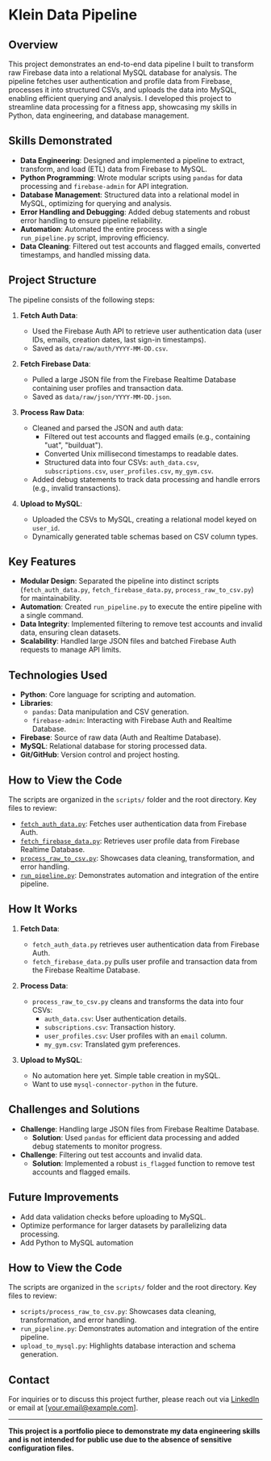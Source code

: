 # Klein Data Pipeline

## Overview

This project demonstrates an end-to-end data pipeline I built to transform raw Firebase data into a relational MySQL database for analysis. The pipeline fetches user authentication and profile data from Firebase, processes it into structured CSVs, and uploads the data into MySQL, enabling efficient querying and analysis. I developed this project to streamline data processing for a fitness app, showcasing my skills in Python, data engineering, and database management.

## Skills Demonstrated

- **Data Engineering**: Designed and implemented a pipeline to extract, transform, and load (ETL) data from Firebase to MySQL.
- **Python Programming**: Wrote modular scripts using `pandas` for data processing and `firebase-admin` for API integration.
- **Database Management**: Structured data into a relational model in MySQL, optimizing for querying and analysis.
- **Error Handling and Debugging**: Added debug statements and robust error handling to ensure pipeline reliability.
- **Automation**: Automated the entire process with a single `run_pipeline.py` script, improving efficiency.
- **Data Cleaning**: Filtered out test accounts and flagged emails, converted timestamps, and handled missing data.

## Project Structure

The pipeline consists of the following steps:

1. **Fetch Auth Data**:
   - Used the Firebase Auth API to retrieve user authentication data (user IDs, emails, creation dates, last sign-in timestamps).
   - Saved as `data/raw/auth/YYYY-MM-DD.csv`.

2. **Fetch Firebase Data**:
   - Pulled a large JSON file from the Firebase Realtime Database containing user profiles and transaction data.
   - Saved as `data/raw/json/YYYY-MM-DD.json`.

3. **Process Raw Data**:
   - Cleaned and parsed the JSON and auth data:
     - Filtered out test accounts and flagged emails (e.g., containing "uat", "builduat").
     - Converted Unix millisecond timestamps to readable dates.
     - Structured data into four CSVs: `auth_data.csv`, `subscriptions.csv`, `user_profiles.csv`, `my_gym.csv`.
   - Added debug statements to track data processing and handle errors (e.g., invalid transactions).

4. **Upload to MySQL**:
   - Uploaded the CSVs to MySQL, creating a relational model keyed on `user_id`.
   - Dynamically generated table schemas based on CSV column types.

## Key Features

- **Modular Design**: Separated the pipeline into distinct scripts (`fetch_auth_data.py`, `fetch_firebase_data.py`, `process_raw_to_csv.py`) for maintainability.
- **Automation**: Created `run_pipeline.py` to execute the entire pipeline with a single command.
- **Data Integrity**: Implemented filtering to remove test accounts and invalid data, ensuring clean datasets.
- **Scalability**: Handled large JSON files and batched Firebase Auth requests to manage API limits.

## Technologies Used

- **Python**: Core language for scripting and automation.
- **Libraries**:
  - `pandas`: Data manipulation and CSV generation.
  - `firebase-admin`: Interacting with Firebase Auth and Realtime Database.
- **Firebase**: Source of raw data (Auth and Realtime Database).
- **MySQL**: Relational database for storing processed data.
- **Git/GitHub**: Version control and project hosting.

## How to View the Code

The scripts are organized in the `scripts/` folder and the root directory. Key files to review:
- [`fetch_auth_data.py`](https://github.com/HunterKleinschmidt/KleinDataPipeline/main/scripts/fetch_auth_data.py): Fetches user authentication data from Firebase Auth.
- [`fetch_firebase_data.py`](https://github.com/HunterKleinschmidt/KleinDataPipeline/main/scripts/fetch_firebase_data.py): Retrieves user profile data from Firebase Realtime Database.
- [`process_raw_to_csv.py`](https://github.com/HunterKleinschmidt/KleinDataPipeline/main/scripts/process_raw_to_csv.py): Showcases data cleaning, transformation, and error handling.
- [`run_pipeline.py`](https://github.com/HunterKleinschmidt/KleinDataPipeline/main/run_pipeline.py): Demonstrates automation and integration of the entire pipeline.

## How It Works

1. **Fetch Data**:
   - `fetch_auth_data.py` retrieves user authentication data from Firebase Auth.
   - `fetch_firebase_data.py` pulls user profile and transaction data from the Firebase Realtime Database.

2. **Process Data**:
   - `process_raw_to_csv.py` cleans and transforms the data into four CSVs:
     - `auth_data.csv`: User authentication details.
     - `subscriptions.csv`: Transaction history.
     - `user_profiles.csv`: User profiles with an `email` column.
     - `my_gym.csv`: Translated gym preferences.

3. **Upload to MySQL**:
   - No automation here yet. Simple table creation in mySQL.
   - Want to use `mysql-connector-python` in the future.

## Challenges and Solutions

- **Challenge**: Handling large JSON files from Firebase Realtime Database.
  - **Solution**: Used `pandas` for efficient data processing and added debug statements to monitor progress.
- **Challenge**: Filtering out test accounts and invalid data.
  - **Solution**: Implemented a robust `is_flagged` function to remove test accounts and flagged emails.

## Future Improvements

- Add data validation checks before uploading to MySQL.
- Optimize performance for larger datasets by parallelizing data processing.
- Add Python to MySQL automation

## How to View the Code

The scripts are organized in the `scripts/` folder and the root directory. Key files to review:
- `scripts/process_raw_to_csv.py`: Showcases data cleaning, transformation, and error handling.
- `run_pipeline.py`: Demonstrates automation and integration of the entire pipeline.
- `upload_to_mysql.py`: Highlights database interaction and schema generation.

## Contact

For inquiries or to discuss this project further, please reach out via [LinkedIn](https://www.linkedin.com/in/yourprofile) or email at [your.email@example.com].

---

**This project is a portfolio piece to demonstrate my data engineering skills and is not intended for public use due to the absence of sensitive configuration files.**

